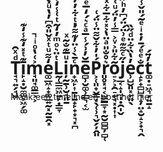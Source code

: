 # T̘͉͍̗̘͖ͩͯ̑ī̙̝̣̮̼͚͕͖̗͚͊ͭ̽̒͊̾̒͊m̘͈̘͚͇͕͕͐͑̔ͦͥ̚e͚̲͖̝̟͚̲͍̰͓̰̱̭͓̒͌ͧͭͯ̌̎͒͆̓̔ͧ̽ͪͤ͛̾ͅͅL̰̜͇̼͖͍̙̣̳̞ͭ̈͛ͦͫ̓̒̃ͭ͑̾̒̾͒i̦̰̱̹̮̘͈̱ͧ̅͊̐͂ͯn̟͖̙͎̱̩̱̟̙̟͙͉͓̪ͨ̄̀̾̈̓͊͌̒ͭ͋̓̓̀ͅe̻̹̮͚̹͇͉͔̫̅̆̓͗́̾̅ͣͨ͛́̒̅ͤ̃̔Ṕ͕̜͈̟̬͇͙̖̜̹͉̬̗̦̭͈̍̓͋̌͌̈̾̈́͑r͈̥͓̘͔̺͇͇̞͙̰̮̻̻̦̻̜͛̊̐̎ͣ̈̔͐̽͋̅͋ͯ̉o̠͕͕̯̠̟̘͓̣͎͎͂͋̎͐ͮ͐̿̾̓̈́ͧ͑̉͌ͧ̄͆̃j̲͔̝̩̼̩̣̯̩̬̋ͨ͌͊ͤ͗̈́̈́͆̓ͪ̈̈́͋ͩ͑̈́ͥe̹̺̬͈͓̙͈̖̓̔̏͋̈ͩ̋̏c̝̙̟̻̺͉̝̦̤̝̮̝͕̟͉̭̐ͤͤ́̄̓̇ͥͤ͂́̎̌̾̎t͚̣̠͖͉̦͍̱̝̓̈́̚





Maak een timeline en post het hier
